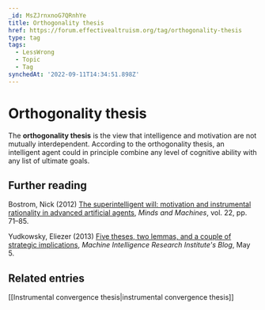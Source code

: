 ```yaml
---
_id: MsZJrnxnoG7QRnhYe
title: Orthogonality thesis
href: https://forum.effectivealtruism.org/tag/orthogonality-thesis
type: tag
tags:
  - LessWrong
  - Topic
  - Tag
synchedAt: '2022-09-11T14:34:51.898Z'
---
```

# Orthogonality thesis

The **orthogonality thesis** is the view that intelligence and motivation are not mutually interdependent. According to the orthogonality thesis, an intelligent agent could in principle combine any level of cognitive ability with any list of ultimate goals.

Further reading
---------------

Bostrom, Nick (2012) [The superintelligent will: motivation and instrumental rationality in advanced artificial agents](http://doi.org/10.1007/s11023-012-9281-3), *Minds and Machines*, vol. 22, pp. 71–85.

Yudkowsky, Eliezer (2013) [Five theses, two lemmas, and a couple of strategic implications](https://intelligence.org/2013/05/05/five-theses-two-lemmas-and-a-couple-of-strategic-implications/), *Machine Intelligence Research Institute's Blog*, May 5.

Related entries
---------------

[[Instrumental convergence thesis|instrumental convergence thesis]]